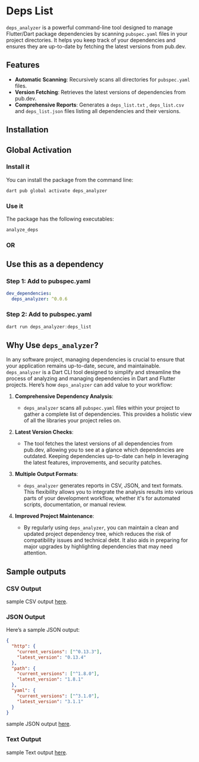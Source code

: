 # Deps List

`deps_analyzer` is a powerful command-line tool designed to manage Flutter/Dart package dependencies by scanning `pubspec.yaml`
files in your project directories. It helps you keep track of your dependencies and ensures they are up-to-date by fetching the latest versions from pub.dev.

## Features

- **Automatic Scanning**: Recursively scans all directories for `pubspec.yaml` files.
- **Version Fetching**: Retrieves the latest versions of dependencies from pub.dev.
- **Comprehensive Reports**: Generates a `deps_list.txt` , `deps_list.csv` and `deps_list.json` files listing all dependencies and their versions.

## Installation


## Global Activation
### Install it
You can install the package from the command line:

```dart 
dart pub global activate deps_analyzer
```

### Use it
The package has the following executables:

```dart 
analyze_deps
```

### OR

## Use this as a dependency
### Step 1: Add to pubspec.yaml
```yaml
dev_dependencies:
  deps_analyzer: ^0.0.6
```

### Step 2: Add to pubspec.yaml

```dart
dart run deps_analyzer:deps_list
```

## Why Use `deps_analyzer`?

In any software project, managing dependencies is crucial to ensure that your application remains up-to-date, secure, and maintainable. `deps_analyzer` is a Dart CLI tool designed to simplify and streamline the process of analyzing and managing dependencies in Dart and Flutter projects. Here’s how `deps_analyzer` can add value to your workflow:

1. **Comprehensive Dependency Analysis**:
    - `deps_analyzer` scans all `pubspec.yaml` files within your project to gather a complete list of dependencies. This provides a holistic view of all the libraries your project relies on.

2. **Latest Version Checks**:
    - The tool fetches the latest versions of all dependencies from pub.dev, allowing you to see at a glance which dependencies are outdated. Keeping dependencies up-to-date can help in leveraging the latest features, improvements, and security patches.

3. **Multiple Output Formats**:
    - `deps_analyzer` generates reports in CSV, JSON, and text formats. This flexibility allows you to integrate the analysis results into various parts of your development workflow, whether it's for automated scripts, documentation, or manual review.

4. **Improved Project Maintenance**:
    - By regularly using `deps_analyzer`, you can maintain a clean and updated project dependency tree, which reduces the risk of compatibility issues and technical debt. It also aids in preparing for major upgrades by highlighting dependencies that may need attention.


## Sample outputs


### CSV Output
sample CSV output [here](https://github.com/hrajwade96/deps_analyzer/blob/main/deps_analyzer/example/output/deps_list.csv).

### JSON Output
Here’s a sample JSON output:

```json
{
  "http": {
    "current_versions": ["^0.13.3"],
    "latest_version": "0.13.4"
  },
  "path": {
    "current_versions": ["^1.8.0"],
    "latest_version": "1.8.1"
  },
  "yaml": {
    "current_versions": ["^3.1.0"],
    "latest_version": "3.1.1"
  }
}
```
sample JSON output [here](https://github.com/hrajwade96/deps_analyzer/blob/main/deps_analyzer/example/output/deps_list.json).

### Text Output 
sample Text output [here](.https://github.com/hrajwade96/deps_analyzer/blob/main/deps_analyzer/example/output/deps_list.txt).
